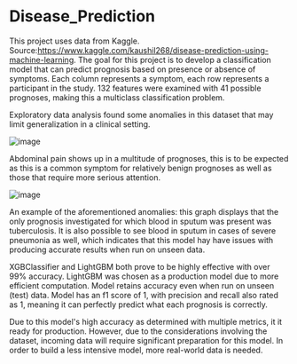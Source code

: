 # Disease_Prediction
This project uses data from Kaggle. Source:https://www.kaggle.com/kaushil268/disease-prediction-using-machine-learning. 
The goal for this project is to develop a classification model that can predict prognosis based on presence or absence of symptoms. Each column represents a symptom, each row represents a participant in the study. 132 features were examined with 41 possible prognoses, making this a multiclass classification problem. 

Exploratory data analysis found some anomalies in this dataset that may limit generalization in a clinical setting.

![image](https://user-images.githubusercontent.com/91214731/155022881-b789a203-d85d-4543-9a10-d998f0cb13fd.png)

Abdominal pain shows up in a multitude of prognoses, this is to be expected as this is a common symptom for relatively benign prognoses as well as those that require more serious attention.

![image](https://user-images.githubusercontent.com/91214731/155023149-0b6a6fa7-2c2a-4dd2-b297-e4ec8bbb8cee.png)

An example of the aforementioned anomalies: this graph displays that the only prognosis investigated for which blood in sputum was present was tuberculosis. It is also possible to see blood in sputum in cases of severe pneumonia as well, which indicates that this model hay have issues with producing accurate results when run on unseen data.

XGBClassifier and LightGBM both prove to be highly effective with over 99% accuracy. LightGBM was chosen as a production model due to more efficient computation. Model retains accuracy even when run on unseen (test) data. Model has an f1 score of 1, with precision and recall also rated as 1, meaning it can perfectly predict what each prognosis is correctly.

Due to this model's high accuracy as determined with multiple metrics, it it ready for production. However, due to the considerations involving the dataset, incoming data will require significant preparation for this model. In order to build a less intensive model, more real-world data is needed.
